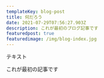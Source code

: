 ```yaml
---
templateKey: blog-post
title: 何だろう
date: 2021-07-29T07:56:27.903Z
description: これが最初のブログ記事です
featuredpost: true
featuredimage: /img/blog-index.jpg
---
```

テキスト

これが最初の記事です